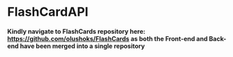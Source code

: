 # FlashCardAPI

#### Kindly navigate to FlashCards repository here: https://github.com/olushoks/FlashCards as both the Front-end and Back-end have been merged into a single repository
